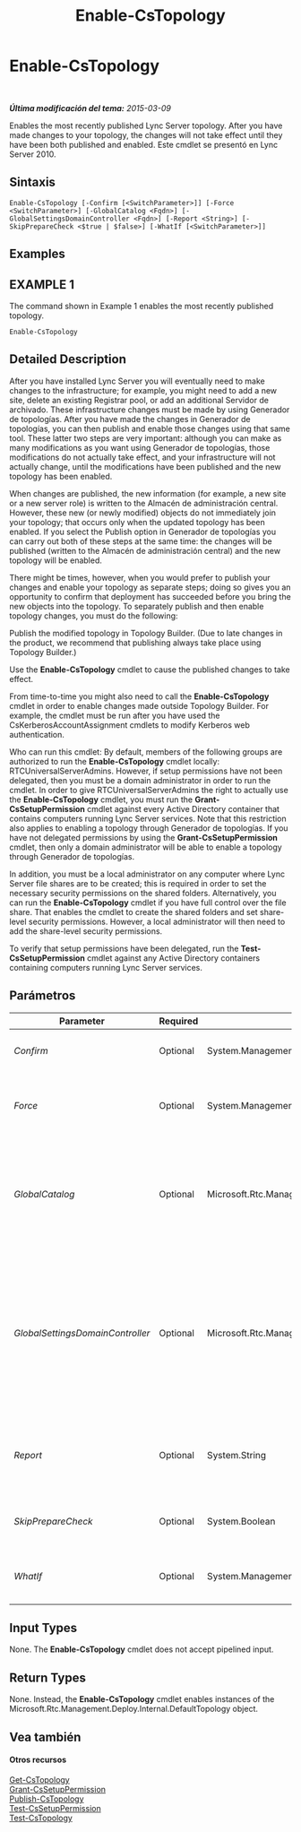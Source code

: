 ﻿---
title: Enable-CsTopology
TOCTitle: Enable-CsTopology
ms:assetid: 5aedffa0-9ca1-4aec-b4ad-c3e409c0ffb2
ms:mtpsurl: https://technet.microsoft.com/es-es/library/Gg398398(v=OCS.15)
ms:contentKeyID: 48275369
ms.date: 01/07/2017
mtps_version: v=OCS.15
ms.translationtype: HT
---

# Enable-CsTopology

 

_**Última modificación del tema:** 2015-03-09_

Enables the most recently published Lync Server topology. After you have made changes to your topology, the changes will not take effect until they have been both published and enabled. Este cmdlet se presentó en Lync Server 2010.

## Sintaxis

    Enable-CsTopology [-Confirm [<SwitchParameter>]] [-Force <SwitchParameter>] [-GlobalCatalog <Fqdn>] [-GlobalSettingsDomainController <Fqdn>] [-Report <String>] [-SkipPrepareCheck <$true | $false>] [-WhatIf [<SwitchParameter>]]

## Examples

## EXAMPLE 1

The command shown in Example 1 enables the most recently published topology.

    Enable-CsTopology

## Detailed Description

After you have installed Lync Server you will eventually need to make changes to the infrastructure; for example, you might need to add a new site, delete an existing Registrar pool, or add an additional Servidor de archivado. These infrastructure changes must be made by using Generador de topologías. After you have made the changes in Generador de topologías, you can then publish and enable those changes using that same tool. These latter two steps are very important: although you can make as many modifications as you want using Generador de topologías, those modifications do not actually take effect, and your infrastructure will not actually change, until the modifications have been published and the new topology has been enabled.

When changes are published, the new information (for example, a new site or a new server role) is written to the Almacén de administración central. However, these new (or newly modified) objects do not immediately join your topology; that occurs only when the updated topology has been enabled. If you select the Publish option in Generador de topologías you can carry out both of these steps at the same time: the changes will be published (written to the Almacén de administración central) and the new topology will be enabled.

There might be times, however, when you would prefer to publish your changes and enable your topology as separate steps; doing so gives you an opportunity to confirm that deployment has succeeded before you bring the new objects into the topology. To separately publish and then enable topology changes, you must do the following:

Publish the modified topology in Topology Builder. (Due to late changes in the product, we recommend that publishing always take place using Topology Builder.)

Use the **Enable-CsTopology** cmdlet to cause the published changes to take effect.

From time-to-time you might also need to call the **Enable-CsTopology** cmdlet in order to enable changes made outside Topology Builder. For example, the cmdlet must be run after you have used the CsKerberosAccountAssignment cmdlets to modify Kerberos web authentication.

Who can run this cmdlet: By default, members of the following groups are authorized to run the **Enable-CsTopology** cmdlet locally: RTCUniversalServerAdmins. However, if setup permissions have not been delegated, then you must be a domain administrator in order to run the cmdlet. In order to give RTCUniversalServerAdmins the right to actually use the **Enable-CsTopology** cmdlet, you must run the **Grant-CsSetupPermission** cmdlet against every Active Directory container that contains computers running Lync Server services. Note that this restriction also applies to enabling a topology through Generador de topologías. If you have not delegated permissions by using the **Grant-CsSetupPermission** cmdlet, then only a domain administrator will be able to enable a topology through Generador de topologías.

In addition, you must be a local administrator on any computer where Lync Server file shares are to be created; this is required in order to set the necessary security permissions on the shared folders. Alternatively, you can run the **Enable-CsTopology** cmdlet if you have full control over the file share. That enables the cmdlet to create the shared folders and set share-level security permissions. However, a local administrator will then need to add the share-level security permissions.

To verify that setup permissions have been delegated, run the **Test-CsSetupPermission** cmdlet against any Active Directory containers containing computers running Lync Server services.

## Parámetros


<table>
<colgroup>
<col style="width: 25%" />
<col style="width: 25%" />
<col style="width: 25%" />
<col style="width: 25%" />
</colgroup>
<thead>
<tr class="header">
<th>Parameter</th>
<th>Required</th>
<th>Type</th>
<th>Description</th>
</tr>
</thead>
<tbody>
<tr class="odd">
<td><p><em>Confirm</em></p></td>
<td><p>Optional</p></td>
<td><p>System.Management.Automation.SwitchParameter</p></td>
<td><p>Se le pedirá confirmación antes de ejecutar el comando.</p></td>
</tr>
<tr class="even">
<td><p><em>Force</em></p></td>
<td><p>Optional</p></td>
<td><p>System.Management.Automation.SwitchParameter</p></td>
<td><p>Suppresses the display of any non-fatal error message that might occur when running the command.</p></td>
</tr>
<tr class="odd">
<td><p><em>GlobalCatalog</em></p></td>
<td><p>Optional</p></td>
<td><p>Microsoft.Rtc.Management.Deploy.Fqdn</p></td>
<td><p>Fully qualified domain name (FQDN) of a global catalog server in your domain. This parameter is not required if you are running the <strong>Enable-CsTopology</strong> cmdlet on a computer with an account in your domain.</p></td>
</tr>
<tr class="even">
<td><p><em>GlobalSettingsDomainController</em></p></td>
<td><p>Optional</p></td>
<td><p>Microsoft.Rtc.Management.Deploy.Fqdn</p></td>
<td><p>FQDN of a domain controller where global settings are stored. If global settings are stored in the System container in Servicios de dominio de Active Directory, then this parameter must point to the root domain controller. If global settings are stored in the Configuration container, then any domain controller can be used and this parameter can be omitted.</p></td>
</tr>
<tr class="odd">
<td><p><em>Report</em></p></td>
<td><p>Optional</p></td>
<td><p>System.String</p></td>
<td><p>Enables you to specify a file path for the log file created when the cmdlet runs. For example: -Report &quot;C:\Logs\Enable_Topology.html&quot;</p></td>
</tr>
<tr class="even">
<td><p><em>SkipPrepareCheck</em></p></td>
<td><p>Optional</p></td>
<td><p>System.Boolean</p></td>
<td><p>If set to True ($True) the <strong>Enable-CsTopology</strong> cmdlet will skip its initial preparation check.</p></td>
</tr>
<tr class="odd">
<td><p><em>WhatIf</em></p></td>
<td><p>Optional</p></td>
<td><p>System.Management.Automation.SwitchParameter</p></td>
<td><p>Describe qué sucedería si se ejecutara el comando sin ejecutarlo realmente.</p></td>
</tr>
</tbody>
</table>


## Input Types

None. The **Enable-CsTopology** cmdlet does not accept pipelined input.

## Return Types

None. Instead, the **Enable-CsTopology** cmdlet enables instances of the Microsoft.Rtc.Management.Deploy.Internal.DefaultTopology object.

## Vea también

#### Otros recursos

[Get-CsTopology](get-cstopology.md)  
[Grant-CsSetupPermission](grant-cssetuppermission.md)  
[Publish-CsTopology](publish-cstopology.md)  
[Test-CsSetupPermission](test-cssetuppermission.md)  
[Test-CsTopology](test-cstopology.md)

